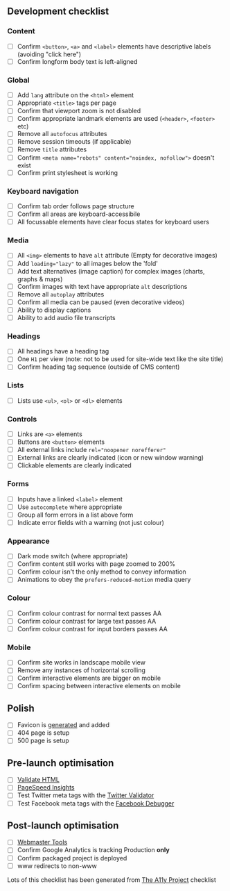 ## Development checklist
### Content
- [ ] Confirm `<button>`, `<a>` and `<label>` elements have descriptive labels (avoiding "click here")
- [ ] Confirm longform body text is left-aligned 

### Global
- [ ] Add `lang` attribute on the `<html>` element
- [ ] Appropriate `<title>` tags per page
- [ ] Confirm that viewport zoom is not disabled
- [ ] Confirm appropriate landmark elements are used (`<header>`, `<footer>` etc)
- [ ] Remove all `autofocus` attributes
- [ ] Remove session timeouts (if applicable)
- [ ] Remove `title` attributes
- [ ] Confirm `<meta name="robots" content="noindex, nofollow">` doesn't exist
- [ ] Confirm print stylesheet is working

### Keyboard navigation
- [ ] Confirm tab order follows page structure
- [ ] Confirm all areas are keyboard-accessibile
- [ ] All focussable elements have clear focus states for keyboard users

### Media
- [ ] All `<img>` elements to have `alt` attribute (Empty for decorative images)
- [ ] Add `loading="lazy"` to all images below the 'fold'
- [ ] Add text alternatives (image caption) for complex images (charts, graphs & maps)
- [ ] Confirm images with text have appropriate `alt` descriptions
- [ ] Remove all `autoplay` attributes
- [ ] Confirm all media can be paused (even decorative videos)
- [ ] Ability to display captions
- [ ] Ability to add audio file transcripts

### Headings
- [ ] All headings have a heading tag
- [ ] One `H1` per view (note: not to be used for site-wide text like the site title)
- [ ] Confirm heading tag sequence (outside of CMS content)

### Lists
- [ ] Lists use `<ul>`, `<ol>` or `<dl>` elements

### Controls
- [ ] Links are `<a>` elements
- [ ] Buttons are `<button>` elements
- [ ] All external links include `rel="noopener norefferer"`
- [ ] External links are clearly indicated (icon or new window warning)
- [ ] Clickable elements are clearly indicated

### Forms
- [ ] Inputs have a linked `<label>` element
- [ ] Use `autocomplete` where appropriate
- [ ] Group all form errors in a list above form
- [ ] Indicate error fields with a warning (not just colour)

### Appearance
- [ ] Dark mode switch (where appropriate)
- [ ] Confirm content still works with page zoomed to 200%
- [ ] Confirm colour isn't the only method to convey information
- [ ] Animations to obey the `prefers-reduced-motion` media query

### Colour
- [ ] Confirm colour contrast for normal text passes AA
- [ ] Confirm colour contrast for large text passes AA
- [ ] Confirm colour contrast for input borders passes AA

### Mobile
- [ ] Confirm site works in landscape mobile view
- [ ] Remove any instances of horizontal scrolling
- [ ] Confirm interactive elements are bigger on mobile
- [ ] Confirm spacing between interactive elements on mobile

## Polish
- [ ] Favicon is [generated](https://realfavicongenerator.net/) and added
- [ ] 404 page is setup
- [ ] 500 page is setup

## Pre-launch optimisation
- [ ] [Validate HTML](https://validator.w3.org/)
- [ ] [PageSpeed Insights](https://developers.google.com/speed/pagespeed/insights/)
- [ ] Test Twitter meta tags with the [Twitter Validator](https://cards-dev.twitter.com/validator)
- [ ] Test Facebook meta tags with the [Facebook Debugger](https://developers.facebook.com/tools/debug/)

## Post-launch optimisation
- [ ] [Webmaster Tools](https://search.google.com/search-console/about)
- [ ] Confirm Google Analytics is tracking Production **only**
- [ ] Confirm packaged project is deployed
- [ ] www redirects to non-www

Lots of this checklist has been generated from [The A11y Project](https://www.a11yproject.com/checklist) checklist